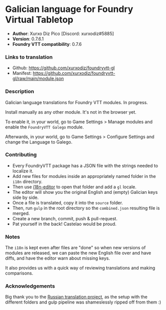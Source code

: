 # Galician language for Foundry Virtual Tabletop

* **Author**: Xurxo Diz Pico [Discord: xurxodiz#5885]
* **Version**: 0.7.6.1
* **Foundry VTT compatibility**: 0.7.6

### Links to translation
* Github: https://github.com/xurxodiz/foundryvtt-gl
* Manifest: https://github.com/xurxodiz/foundryvtt-gl/raw/main/module.json

### Description
Galician language translations for Foundry VTT modules. In progress.

Install manually as any other module. It's not in the browser yet.

To enable it, in your world, go to Game Settings > Manage modules and enable the `FoundryVTT Galego` module.

Afterwards, in your world, go to Game Settings > Configure Settings and change the Language to Galego.

### Contributing

- Every FoundryVTT package has a JSON file with the strings needed to localize it.
- Add new files for modules inside an appropriately named folder in the `i18n` directory.
- Then use [i18n-editor](https://github.com/andi34/i18n-editor) to open that folder and add a `gl` locale.
- The editor will show you the original English and (empty) Galician keys side by side.
- Once a file is translated, copy it into the `source` folder.
- Then, run `gulp` in the root directory so the `combined.json` resulting file is merged.
- Create a new branch, commit, push & pull-request.
- Pat yourself in the back! Castelao would be proud.


### Notes

The `i18n` is kept even after files are "done" so when new versions of modules are released,
we can paste the new English file over and have diffs, and have the editor warn about missing keys.

It also provides us with a quick way of reviewing translations and making comparisons.


### Acknowledgements

Big thank you to the [Russian translation project](https://github.com/Phenomen/foundry-vtt-ru),
as the setup with the different folders and gulp pipeline was shameslessly ripped off from them :)
